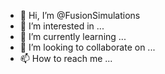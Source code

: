 - 👋 Hi, I’m @FusionSimulations
- 👀 I’m interested in ...
- 🌱 I’m currently learning ...
- 💞️ I’m looking to collaborate on ...
- 📫 How to reach me ...

<!---
FusionSimulations/FusionSimulations is a ✨ special ✨ repository because its `README.md` (this file) appears on your GitHub profile.
You can click the Preview link to take a look at your changes.
--->
